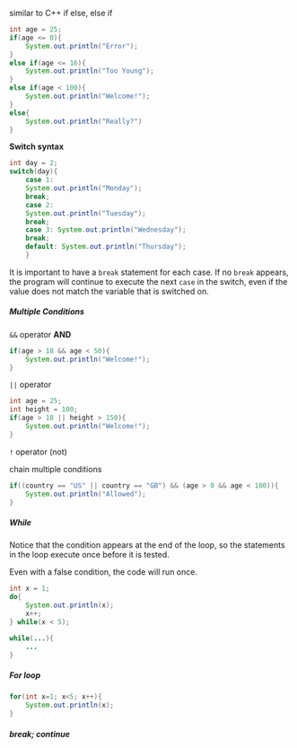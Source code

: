similar to C++
if else, else if
```java
int age = 25;
if(age <= 0){
	System.out.println("Error");
}
else if(age <= 16){
	System.out.println("Too Young");
}
else if(age < 100){
	System.out.println("Welcome!");
}
else{
	System.out.println("Really?")
}
```

**Switch syntax**
```java
int day = 2; 
switch(day){
	case 1: 
	System.out.println("Monday"); 
	break; 
	case 2: 
	System.out.println("Tuesday"); 
	break; 
	case 3: System.out.println("Wednesday"); 
	break; 
	default: System.out.println("Thursday");
	}
```
It is important to have a `break` statement for each case.
If no `break` appears, the program will continue to execute the next `case` in the switch, even if the value does not match the variable that is switched on.

##### Multiple Conditions
`&&` operator **AND**
```java
if(age > 18 && age < 50){
	System.out.println("Welcome!");
}
```
`||` operator 
```java
int age = 25;
int height = 100;
if(age > 18 || height > 150){
	System.out.println("Welcome!");
}
```
`!` operator (not)

chain multiple conditions
```java
if((country == "US" || country == "GB") && (age > 0 && age < 100)){
	System.out.println("Allowed");
}
```

##### While
Notice that the condition appears at the end of the loop, so the statements in the loop execute once before it is tested.

Even with a false condition, the code will run once.
```java
int x = 1;
do{
	System.out.println(x);
	x++;
} while(x < 5);
```
```java
while(...){
	...
}
```

##### For loop
```java
for(int x=1; x<5; x++){
	System.out.println(x);
}
```

##### break; continue
